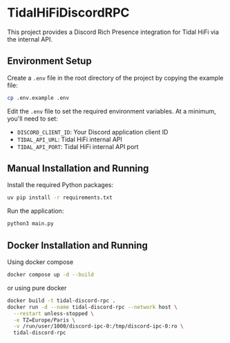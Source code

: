 # TidalHiFiDiscordRPC

This project provides a Discord Rich Presence integration for Tidal HiFi via the internal API.

## Environment Setup

Create a `.env` file in the root directory of the project by copying the example file:

```bash
cp .env.example .env
```

Edit the `.env` file to set the required environment variables. At a minimum, you'll need to set:

- `DISCORD_CLIENT_ID`: Your Discord application client ID
- `TIDAL_API_URL`: Tidal HiFi internal API
- `TIDAL_API_PORT`: Tidal HiFi internal API port

## Manual Installation and Running

Install the required Python packages:

```bash
uv pip install -r requirements.txt
```

Run the application:

```bash
python3 main.py
```

## Docker Installation and Running

Using docker compose

```bash
docker compose up -d --build
```

or using pure docker

```bash
docker build -t tidal-discord-rpc .
docker run -d --name tidal-discord-rpc --network host \
  --restart unless-stopped \
  -e TZ=Europe/Paris \
  -v /run/user/1000/discord-ipc-0:/tmp/discord-ipc-0:ro \
  tidal-discord-rpc
```
